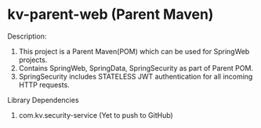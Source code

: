 # kv-parent-web (Parent Maven)

Description:
1. This project is a Parent Maven(POM) which can be used for SpringWeb projects.
2. Contains SpringWeb, SpringData, SpringSecurity as part of Parent POM.
3. SpringSecurity includes STATELESS JWT authentication for all incoming HTTP requests.

Library Dependencies
1. com.kv.security-service (Yet to push to GitHub)

